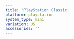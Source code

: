 ```yaml
---
title: 'PlayStation Classic'
platform: playstation
system_type: mini
variation: US
accessories: ''
---
```

